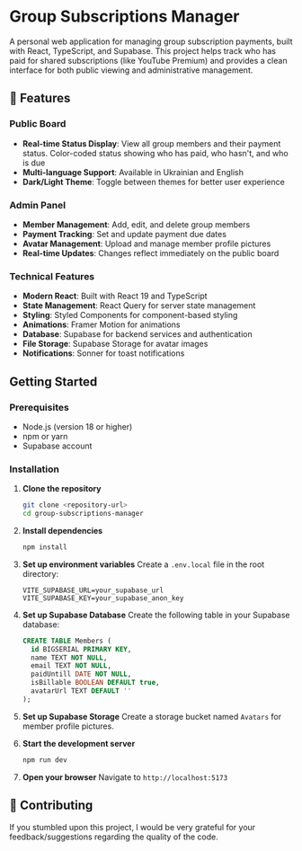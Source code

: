# Group Subscriptions Manager

A personal web application for managing group subscription payments, built with React, TypeScript, and Supabase. This project helps track who has paid for shared subscriptions (like YouTube Premium) and provides a clean interface for both public viewing and administrative management.

## 🌟 Features

### Public Board
- **Real-time Status Display**: View all group members and their payment status.  Color-coded status showing who has paid, who hasn't, and who is due
- **Multi-language Support**: Available in Ukrainian and English
- **Dark/Light Theme**: Toggle between themes for better user experience

### Admin Panel
- **Member Management**: Add, edit, and delete group members
- **Payment Tracking**: Set and update payment due dates
- **Avatar Management**: Upload and manage member profile pictures
- **Real-time Updates**: Changes reflect immediately on the public board

### Technical Features
- **Modern React**: Built with React 19 and TypeScript
- **State Management**: React Query for server state management
- **Styling**: Styled Components for component-based styling
- **Animations**: Framer Motion for animations
- **Database**: Supabase for backend services and authentication
- **File Storage**: Supabase Storage for avatar images
- **Notifications**: Sonner for toast notifications

##  Getting Started

### Prerequisites

- Node.js (version 18 or higher)
- npm or yarn
- Supabase account

### Installation

1. **Clone the repository**
   ```bash
   git clone <repository-url>
   cd group-subscriptions-manager
   ```

2. **Install dependencies**
   ```bash
   npm install
   ```

3. **Set up environment variables**
   Create a `.env.local` file in the root directory:
   ```env
   VITE_SUPABASE_URL=your_supabase_url
   VITE_SUPABASE_KEY=your_supabase_anon_key
   ```

4. **Set up Supabase Database**
   Create the following table in your Supabase database:
   ```sql
   CREATE TABLE Members (
     id BIGSERIAL PRIMARY KEY,
     name TEXT NOT NULL,
     email TEXT NOT NULL,
     paidUntill DATE NOT NULL,
     isBillable BOOLEAN DEFAULT true,
     avatarUrl TEXT DEFAULT ''
   );
   ```

5. **Set up Supabase Storage**
   Create a storage bucket named `Avatars` for member profile pictures.

6. **Start the development server**
   ```bash
   npm run dev
   ```

7. **Open your browser**
   Navigate to `http://localhost:5173`


## 🤝 Contributing
If you stumbled upon this project, I would be very grateful for your feedback/suggestions regarding the quality of the code.